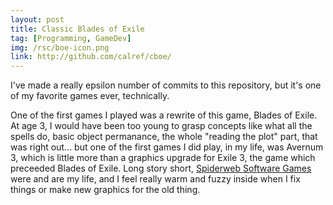 ```yaml
---
layout: post
title: Classic Blades of Exile
tag: [Programming, GameDev]
img: /rsc/boe-icon.png
link: http://github.com/calref/cboe/
---
```


I've made a really epsilon number of commits to this repository, but it's one of my favorite games ever, technically.

One of the first games I played was a rewrite of this game, Blades of Exile. At age 3, I would have been too young to grasp concepts like what all the spells do, basic object permanance, the whole "reading the plot" part, that was right out... but one of the first games I did play, in my life, was Avernum 3, which is little more than a graphics upgrade for Exile 3, the game which preceeded Blades of Exile. Long story short, [Spiderweb Software Games][] were and are my life, and I feel really warm and fuzzy inside when I fix things or make new graphics for the old thing.

[Spiderweb Software Games]: <www.spiderwebsoftware.com>
